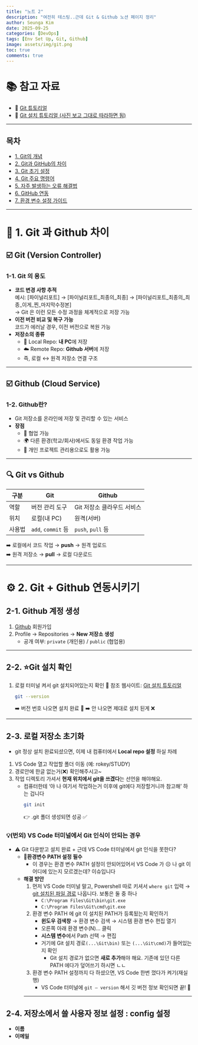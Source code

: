 ```yaml
---
title: "노트 2"
description: "여전히 테스팅..근데 Git & Github 노션 페이지 정리"
author: Seunga Kim
date: 2025-09-25
categories: [DevOps]
tags: [Env Set Up, Git, Github]
image: assets/img/git.png
toc: true
comments: true
---
```

# 📚 참고 자료

- 🔗 [Git 튜토리얼 ](https://github.com/KennethanCeyer/tutorial-git)  
- 🔗 [Git 설치 튜토리얼 (사진 보고 그대로 따라하면 됨)](https://itconquest.tistory.com/entry/git-git-%EC%84%A4%EC%B9%98%ED%95%98%EA%B8%B0-%EC%9D%B4%ED%95%B4%ED%95%98%EA%B8%B0)

---
## 목차
- [1. Git의 개념](#-1-git-과-github-차이)
- [2. Git과 GitHub의 차이](#️-2-git--github-연동시키기)
- [3. Git 초기 설정]()
- [4. Git 주요 명령어]()
- [5. 자주 발생하는 오류 해결법]()
- [6. GitHub 연동]()
- [7. 환경 변수 설정 가이드]()

---


# 🧩 1. Git 과 Github 차이

## ☑️ Git (Version Controller)

### 1-1. Git 의 용도
- **코드 변경 사항 추적**  
  예시: [파이널리포트] → [파이널리포트_최종의_최종] → [파이널리포트_최종의_최종_이게_찐_마지막수정본]  
  → Git 은 이런 모든 수정 과정을 체계적으로 저장 가능
- **이전 버전 비교 및 복구 가능**  
  코드가 에러날 경우, 이전 버전으로 복원 가능
- **저장소의 종류**
  - 📂 Local Repo: **내 PC**에 저장
  - ☁️ Remote Repo: **Github 서버**에 저장  
  - 즉, 로컬 ↔ 원격 저장소 연결 구조

---

## ☑️ Github (Cloud Service)

### 1-2. Github란?
- Git 저장소를 온라인에 저장 및 관리할 수 있는 서비스
- **장점**
  - 👥 협업 가능
  - 🌍 다른 환경(학교/회사)에서도 동일 환경 작업 가능
  - 📌 개인 프로젝트 관리용으로도 활용 가능

---

## 🔍 Git vs Github

| 구분 | Git | Github |
| --- | --- | --- |
| 역할 | 버전 관리 도구 | Git 저장소 클라우드 서비스 |
| 위치 | 로컬(내 PC) | 원격(서버) |
| 사용법 | `add`, `commit` 등 | `push`, `pull` 등 |

➡️ 로컬에서 코드 작업 → **push** → 원격 업로드  
➡️ 원격 저장소 → **pull** → 로컬 다운로드

---

# ⚙️ 2. Git + Github 연동시키기

## 2-1. Github 계정 생성
1. [Github](https://github.com/) 회원가입
2. Profile → Repositories → **New 저장소 생성**
   - 공개 여부: `private` (개인용) / `public` (협업용)

---

## 2-2. ⭐Git 설치 확인
1. 로컬 터미널 켜서 git 설치되어있는지 확인 
    🔗 참조 웹사이트: [Git 설치 튜토리얼 ](https://itconquest.tistory.com/entry/git-git-%EC%84%A4%EC%B9%98%ED%95%98%EA%B8%B0-%EC%9D%B4%ED%95%B4%ED%95%98%EA%B8%B0) 
    ```bash
    git --version
    ```
      ➡️ 버전 번호 나오면 설치 완료 👏
      ➡️ 안 나오면 제대로 설치 된게 ❌

---

## 2-3. 로컬 저장소 초기화
- git 정상 설치 완료되셨으면, 이제 내 컴퓨터에서 **Local repo 설정** 하실 차례
1. VS Code 열고 작업할 폴더 이동 (예: rokey/STUDY)
2. 경로안에 한글 없는거(❌) 확인해주시고~
3. 작업 디렉토리 가셔서 **현재 위치에서 git을 쓰겠다**는 선언을 해야해요.
    - 컴퓨터한테 ‘야 나 여기서 작업하는거 이후에 git에다 저장할거니까 참고해’ 하는 겁니다
        ```bash
        git init
        ```
        👉 .git 폴더 생성되면 성공 ✅

### 💡(번외) VS Code 터미널에서 Git 인식이 안되는 경우
- ⚠️ Git 다운받고 설치 완료 + 근데 VS Code 터미널에서 git 인식을 못한다?
  - 📌**환경변수 PATH 설정 필수**
    - 이 경우는 환경 변수 PATH 설정이 안되어있어서 VS Code 가 ☹️ 나 git 이 어디에 있는지 모르겠는데? 이슈입니다
  - **해결 방안**
    1. 먼저 VS Code 터미널 말고, Powershell 따로 키셔서 `where git` 입력 → <u>git 설치된 파일 경로</u> 나옵니다. 보통은 둘 중 하나
       - `C:\Program Files\Git\bin\git.exe`
        - `C:\Program Files\Git\cmd\git.exe`
    2. 환경 변수 PATH 에 git 이 설치된 PATH가 등록됬는지 확인하기
        -  **윈도우 검색창** → 환경 변수 검색 → 시스템 환경 변수 편집 열기
        -  오른쪽 아래 환경 변수(N)... 클릭
        -  **시스템 변수**에서 Path 선택 → 편집
        -  거기에 Git 설치 경로`(...\Git\bin)` 또는 `(...\Git\cmd)`가 들어있는지 확인
            - Git 설치 경로가 없으면 **새로 추가**해야 해요. 기존에 있던 다른 PATH 에다가 덮어쓰기 하시면 ㄴㄴ
    3. 환경 변수 PATH 설정까지 다 하셨으면, VS Code 한번 껐다가 켜기(재실행)
        - VS Code 터미널에 `git — version` 해서 깃 버전 정보 확인되면 끝! 👏
    ---
    
## 2-4. 저장소에서 쓸 사용자 정보 설정 : config 설정
- **이름**
- **이메일** 